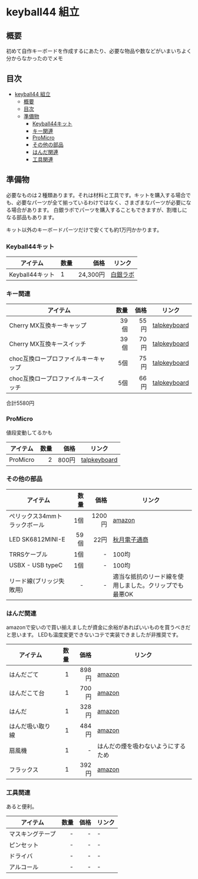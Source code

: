 # keyball44 組立

## 概要

初めて自作キーボードを作成するにあたり、必要な物品や数などがいまいちよく分からなかったのでメモ

## 目次

- [keyball44 組立](#keyball44-組立)
  - [概要](#概要)
  - [目次](#目次)
  - [準備物](#準備物)
    - [Keyball44キット](#keyball44キット)
    - [キー関連](#キー関連)
    - [ProMicro](#promicro)
    - [その他の部品](#その他の部品)
    - [はんだ関連](#はんだ関連)
    - [工具関連](#工具関連)

## 準備物

必要なものは２種類あります。それは材料と工具です。キットを購入する場合でも、必要なパーツが全て揃っているわけではなく、さまざまなパーツが必要になる場合があります。
白銀ラボでパーツを購入することもできますが、割増しになる部品もあります。

キット以外のキーボードパーツだけで安くても約1万円かかります。

### Keyball44キット

| アイテム        | 数量 |     価格 | リンク                                                   |
| --------------- | ---- | -------: | -------------------------------------------------------- |
| Keyball44キット | 1    | 24,300円 | [白銀ラボ](https://shirogane-lab.com/products/keyball44) |

### キー関連

| アイテム                             | 数量 | 価格 | リンク                                                                  |
| ------------------------------------ | ---: | ---: | ----------------------------------------------------------------------- |
| Cherry MX互換キーキャップ            | 39個 | 55円 | [talpkeyboard](https://talpkeyboard.net/items/5b6e58d2ef843f729500006f) |
| Cherry MX互換キースイッチ            | 39個 | 70円 | [talpkeyboard](https://talpkeyboard.net/items/63c0ae4a9d28427e53f9927b) |
| choc互換ロープロファイルキーキャップ |  5個 | 75円 | [talpkeyboard](https://talpkeyboard.net/items/6365b67b4aed190854e4ec2f) |
| choc互換ロープロファイルキースイッチ |  5個 | 66円 | [talpkeyboard](https://talpkeyboard.net/items/638b0fa741e8c02e86b6f21e) |

合計5580円

### ProMicro

値段変動してるかも

| アイテム | 数量 |  価格 | リンク                                                                  |
| -------- | ---: | ----: | ----------------------------------------------------------------------- |
| ProMicro |    2 | 800円 | [talpkeyboard](https://talpkeyboard.net/items/62e24e6f8a0bd07fe2d38137) |

### その他の部品

| アイテム                     | 数量 |   価格 | リンク                                                        |
| ---------------------------- | ---: | -----: | ------------------------------------------------------------- |
| ぺリックス34mmトラックボール |  1個 | 1200円 | [amazon](https://amzn.to/3ZAa8kV)                             |
| LED SK6812MINI-E             | 59個 |   22円 | [秋月電子通商](https://akizukidenshi.com/catalog/g/gI-15478/) |
| TRRSケーブル                 |  1個 |      - | 100均                                                         |
| USBX - USB typeC             |  1個 |      - | 100均                                                         |
| リード線(ブリッジ失敗用)     |    - |      - | 適当な抵抗のリード線を使用しました。クリップでも最悪OK        |

### はんだ関連

amazonで安いので買い揃えましたが資金に余裕があればいいものを買うべきだと思います。
LEDも温度変更できないコテで実装できましたが非推奨です。


| アイテム         | 数量 |  価格 | リンク                             |
| ---------------- | ---: | ----: | ---------------------------------- |
| はんだごて       |    1 | 898円 | [amazon](https://amzn.to/42TIwKx)  |
| はんだこて台     |    1 | 700円 | [amazon](https://amzn.to/3nbvfgl)  |
| はんだ           |    1 | 328円 | [amazon](https://amzn.to/3KnxsxP)  |
| はんだ吸い取り線 |    1 | 484円 | [amazon](https://amzn.to/42Ynjio)  |
| 扇風機           |    1 |     - | はんだの煙を吸わないようにするため |
| フラックス       |    1 | 392円 | [amazon](https://amzn.to/3VrQQhe)  |

### 工具関連

あると便利。

| アイテム         | 数量 | 価格 | リンク |
| ---------------- | ---: | ---: | ------ |
| マスキングテープ |    - |    - | -      |
| ピンセット       |    - |    - | -      |
| ドライバ         |    - |    - | -      |
| アルコール       |    - |    - | -      |

